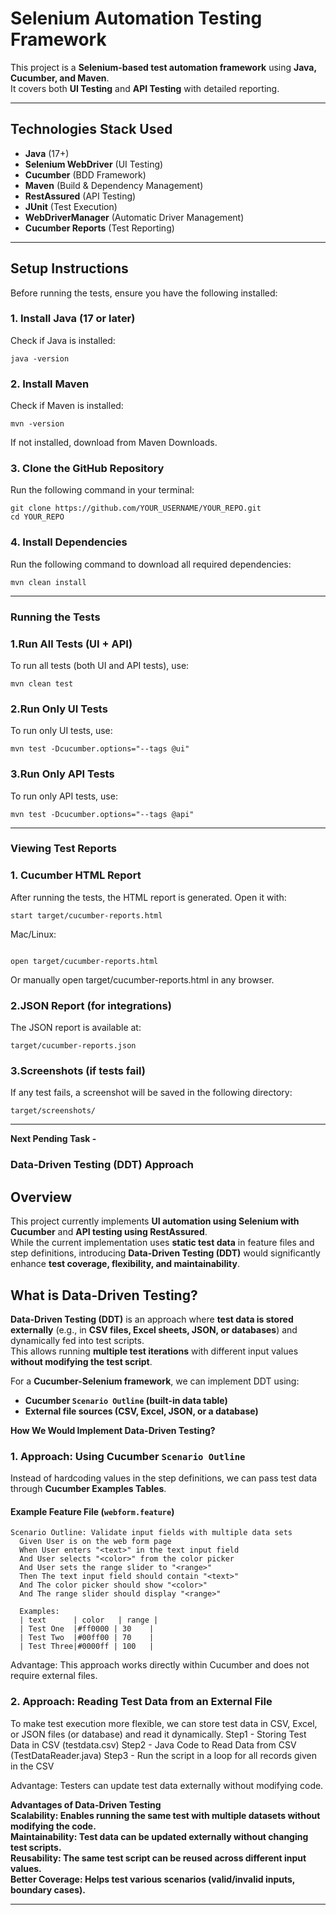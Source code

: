 # Selenium Automation Testing Framework

This project is a **Selenium-based test automation framework** using **Java, Cucumber, and Maven**.  
It covers both **UI Testing** and **API Testing** with detailed reporting.

---

## Technologies Stack Used

- **Java** (17+)
- **Selenium WebDriver** (UI Testing)
- **Cucumber** (BDD Framework)
- **Maven** (Build & Dependency Management)
- **RestAssured** (API Testing)
- **JUnit** (Test Execution)
- **WebDriverManager** (Automatic Driver Management)
- **Cucumber Reports** (Test Reporting)

---

## **Setup Instructions**
Before running the tests, ensure you have the following installed:


### **1. Install Java (17 or later)**
Check if Java is installed:  
```
java -version
```

### **2. Install Maven**
Check if Maven is installed:

```
mvn -version
```
If not installed, download from Maven Downloads.

### **3. Clone the GitHub Repository**
Run the following command in your terminal:

```
git clone https://github.com/YOUR_USERNAME/YOUR_REPO.git
cd YOUR_REPO

```

### **4. Install Dependencies**
Run the following command to download all required dependencies:

```
mvn clean install
```

---

### **Running the Tests**

### **1.Run All Tests (UI + API)**
To run all tests (both UI and API tests), use:
```
mvn clean test
```

### **2.Run Only UI Tests**
To run only UI tests, use:
```
mvn test -Dcucumber.options="--tags @ui"
```

### **3.Run Only API Tests**
To run only API tests, use:
```
mvn test -Dcucumber.options="--tags @api"
```

---
### **Viewing Test Reports**

### **1. Cucumber HTML Report**
After running the tests, the HTML report is generated. Open it with:
```
start target/cucumber-reports.html
```

Mac/Linux:
```

open target/cucumber-reports.html
```

Or manually open target/cucumber-reports.html in any browser.

### **2.JSON Report (for integrations)**
The JSON report is available at:
```
target/cucumber-reports.json
```

### **3.Screenshots (if tests fail)**

If any test fails, a screenshot will be saved in the following directory:
```
target/screenshots/
```

---

**Next Pending Task -**
### **Data-Driven Testing (DDT) Approach**

## Overview
This project currently implements **UI automation using Selenium with Cucumber** and **API testing using RestAssured**.  
While the current implementation uses **static test data** in feature files and step definitions, introducing **Data-Driven Testing (DDT)** would significantly enhance **test coverage, flexibility, and maintainability**.

## **What is Data-Driven Testing?**
**Data-Driven Testing (DDT)** is an approach where **test data is stored externally** (e.g., in **CSV files, Excel sheets, JSON, or databases**) and dynamically fed into test scripts.  
This allows running **multiple test iterations** with different input values **without modifying the test script**.

For a **Cucumber-Selenium framework**, we can implement DDT using:
- **Cucumber `Scenario Outline` (built-in data table)**
- **External file sources (CSV, Excel, JSON, or a database)**

**How We Would Implement Data-Driven Testing?**
### **1️. Approach: Using Cucumber `Scenario Outline`**
Instead of hardcoding values in the step definitions, we can pass test data through **Cucumber Examples Tables**.

#### **Example Feature File (`webform.feature`)**
```gherkin
Scenario Outline: Validate input fields with multiple data sets
  Given User is on the web form page
  When User enters "<text>" in the text input field
  And User selects "<color>" from the color picker
  And User sets the range slider to "<range>"
  Then The text input field should contain "<text>"
  And The color picker should show "<color>"
  And The range slider should display "<range>"

  Examples:
  | text      | color   | range |
  | Test One  |#ff0000 | 30    |
  | Test Two  |#00ff00 | 70    |
  | Test Three|#0000ff | 100   |
```

Advantage: This approach works directly within Cucumber and does not require external files.

### **2. Approach: Reading Test Data from an External File**
To make test execution more flexible, we can store test data in CSV, Excel, or JSON files (or database) and read it dynamically.
Step1 - Storing Test Data in CSV (testdata.csv)
Step2 - Java Code to Read Data from CSV (TestDataReader.java)
Step3 - Run the script in a loop for all records given in the CSV

Advantage: Testers can update test data externally without modifying code.

**Advantages of Data-Driven Testing** <br>
**Scalability:	Enables running the same test with multiple datasets without modifying the code.**<br>
**Maintainability:	Test data can be updated externally without changing test scripts.**<br>
**Reusability:	The same test script can be reused across different input values.**<br>
**Better Coverage:	Helps test various scenarios (valid/invalid inputs, boundary cases).**<br>

---